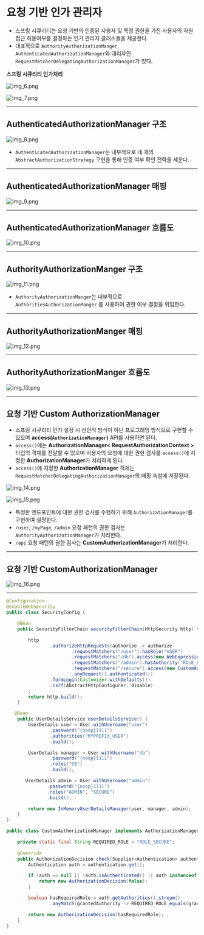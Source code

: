 # 요청 기반 인가 관리자

- 스프링 시큐리티는 요청 기반의 인증된 사용자 및 특정 권한을 가진 사용자의 자원 접근 허용여부를 결정하는 인가 관리자 클래스들을 제공한다.
- 대표적으로 `AuthorityAuthorizationManger`, `AuthenticatedAuthorizationManager`와 대리자인 `RequestMatcherDelegatingAuthorizationManager`가 있다.

**스프링 시큐리티 인가처리**

![img_6.png](image/img_6.png)

![img_7.png](image/img_7.png)

---

## AuthenticatedAuthorizationManager 구조

![img_8.png](image/img_8.png)

- `AuthenticatedAuthorizationManager`는 내부적으로 네 개의 `AbstractAuthorizationStrategy` 구현을 통해 인증 여부 확인 전략을 세운다.

---

## AuthenticatedAuthorizationManager 매핑

![img_9.png](image/img_9.png)

---

## AuthenticatedAuthorizationManager 흐름도

![img_10.png](image/img_10.png)

---

## AuthorityAuthorizationManger 구조

![img_11.png](image/img_11.png)

- `AuthorityAuthorizationManger`는 내부적으로 `AuthoritiesAuthorizationManger` 를 사용하여 권한 여부 결정을 위임한다.

---

## AuthorityAuthorizationManger 매핑

![img_12.png](image/img_12.png)

---

## AuthorityAuthorizationManger 흐름도

![img_13.png](image/img_13.png)

---

## 요청 기반 Custom AuthorizationManager

- 스프링 시큐리티 인가 설정 시 선언적 방식이 아닌 프로그래밍 방식으로 구현할 수 있으며 **access(`AuthorizationManager`)** API를 사용하면 된다.
- `access()`에는 **AuthorizationManager< RequestAuthorizationContext >** 타입의 객체를 전달할 수 있으며 사용자의 요청에 대한 권한 검사를 `access()`에 지정한 **AuthorizationManager**가 처리하게 된다.
- `access()`에 지정한 **AuthorizationManager** 객체는 `RequestMatcherDelegatingAuthorizationManager`의 매핑 속성에 저장된다.

![img_14.png](image/img_14.png)

![img_15.png](image/img_15.png)

- 특정한 엔드포인트에 대한 권한 검사를 수행하기 위해 `AuthorizationManager`를 구현하여 설정한다.
- `/user`, `/myPage`, `/admin` 요청 패턴의 권한 검사는 `AuthorityAuthorizationManager`가 처리한다.
- `/api` 요청 패턴의 권한 검사는 **CustomAuthorizationManager**가 처리한다.

---

## 요청 기반 CustomAuthorizationManager

![img_16.png](image/img_16.png)

---

```java
@Configuration
@EnableWebSecurity
public class SecurityConfig {

    @Bean
    public SecurityFilterChain securityFilterChain(HttpSecurity http) throws Exception {

        http
                .authorizeHttpRequests(authorize -> authorize
                        .requestMatchers("/user").hasRole("USER")
                        .requestMatchers("/db").access(new WebExpressionAuthorizationManager("hasRole('DB')"))
                        .requestMatchers("/admin").hasAuthority("ROLE_ADMIN")
                        .requestMatchers("/secure").access(new CustomAuthorizationManager())
                        .anyRequest().authenticated())
                .formLogin(Customizer.withDefaults())
                .csrf(AbstractHttpConfigurer::disable)
        ;
        return http.build();
    }

   @Bean
    public UserDetailsService userDetailsService() {
        UserDetails user = User.withUsername("user")
                .password("{noop}1111")
                .authorities("MYPREFIX_USER")
                .build();

        UserDetails manager = User.withUsername("db")
                .password("{noop}1111")
                .roles("DB")
                .build();

       UserDetails admin = User.withUsername("admin")
               .password("{noop}1111")
               .roles("ADMIN", "SECURE")
               .build();

        return new InMemoryUserDetailsManager(user, manager, admin);
    }
}
```
```java
public class CustomAuthorizationManager implements AuthorizationManager<RequestAuthorizationContext> {

    private static final String REQUIRED_ROLE = "ROLE_SECURE";
    
    @Override
    public AuthorizationDecision check(Supplier<Authentication> authentication, RequestAuthorizationContext object) {
        Authentication auth = authentication.get();

        if (auth == null || !auth.isAuthenticated() || auth instanceof AnonymousAuthenticationToken) {
            return new AuthorizationDecision(false);
        }

        boolean hasRequiredRole = auth.getAuthorities().stream()
                .anyMatch(grantedAuthority -> REQUIRED_ROLE.equals(grantedAuthority.getAuthority()));

        return new AuthorizationDecision(hasRequiredRole);
    }
}
```